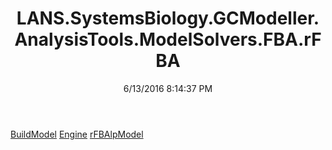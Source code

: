﻿---
title: LANS.SystemsBiology.GCModeller.AnalysisTools.ModelSolvers.FBA.rFBA
date: 6/13/2016 8:14:37 PM
---

[BuildModel](T-LANS.SystemsBiology.GCModeller.AnalysisTools.ModelSolvers.FBA.rFBA.BuildModel.html)
[Engine](T-LANS.SystemsBiology.GCModeller.AnalysisTools.ModelSolvers.FBA.rFBA.Engine.html)
[rFBAlpModel](T-LANS.SystemsBiology.GCModeller.AnalysisTools.ModelSolvers.FBA.rFBA.rFBAlpModel.html)
